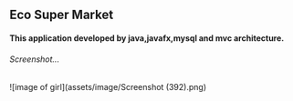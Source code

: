 ## Eco Super Market

#### This application developed by java,javafx,mysql and mvc architecture.

###### Screenshot...
![image of girl](assets/image/Screenshot (392).png)